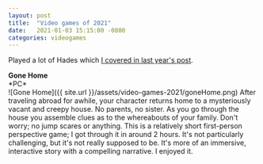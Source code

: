 ```yaml
---
layout: post
title:  "Video games of 2021"
date:   2021-01-03 15:15:00 -0800
categories: videogames
---
```


Played a lot of Hades which [I covered in last year's post](/posts/video-games-2020). 


<h4 style="margin:0;">Gone Home</h4>
*PC*<br/>
![Gone Home]({{ site.url }}/assets/video-games-2021/goneHome.png)
After traveling abroad for awhile, your character returns home to a mysteriously vacant and creepy house. No parents, no sister. As you go through the house you assemble clues as to the whereabouts of your family. Don't worry; no jump scares or anything. This is a relatively short first-person perspective game; I got through it in around 2 hours. It's not particularly challenging, but it's not really supposed to be. It's more of an immersive, interactive story with a compelling narrative. I enjoyed it. 
